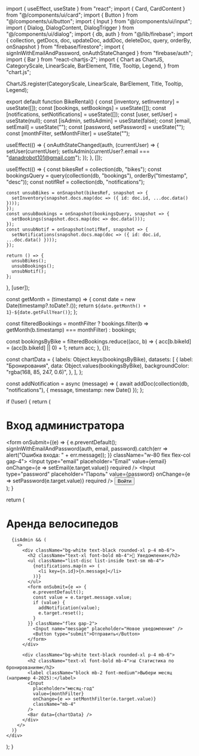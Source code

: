 import { useEffect, useState } from "react";
import { Card, CardContent } from "@/components/ui/card";
import { Button } from "@/components/ui/button";
import { Input } from "@/components/ui/input";
import { Dialog, DialogContent, DialogTrigger } from "@/components/ui/dialog";
import { db, auth } from "@/lib/firebase";
import { collection, getDocs, doc, updateDoc, addDoc, deleteDoc, query, orderBy, onSnapshot } from "firebase/firestore";
import { signInWithEmailAndPassword, onAuthStateChanged } from "firebase/auth";
import { Bar } from "react-chartjs-2";
import {
  Chart as ChartJS,
  CategoryScale,
  LinearScale,
  BarElement,
  Title,
  Tooltip,
  Legend,
} from "chart.js";

ChartJS.register(CategoryScale, LinearScale, BarElement, Title, Tooltip, Legend);

export default function BikeRental() {
  const [inventory, setInventory] = useState([]);
  const [bookings, setBookings] = useState([]);
  const [notifications, setNotifications] = useState([]);
  const [user, setUser] = useState(null);
  const [isAdmin, setIsAdmin] = useState(false);
  const [email, setEmail] = useState("");
  const [password, setPassword] = useState("");
  const [monthFilter, setMonthFilter] = useState("");

  useEffect(() => {
    onAuthStateChanged(auth, (currentUser) => {
      setUser(currentUser);
      setIsAdmin(currentUser?.email === "danadrobot101@gmail.com");
    });
  }, []);

  useEffect(() => {
    const bikesRef = collection(db, "bikes");
    const bookingsQuery = query(collection(db, "bookings"), orderBy("timestamp", "desc"));
    const notifRef = collection(db, "notifications");

    const unsubBikes = onSnapshot(bikesRef, snapshot => {
      setInventory(snapshot.docs.map(doc => ({ id: doc.id, ...doc.data() })));
    });
    const unsubBookings = onSnapshot(bookingsQuery, snapshot => {
      setBookings(snapshot.docs.map(doc => doc.data()));
    });
    const unsubNotif = onSnapshot(notifRef, snapshot => {
      setNotifications(snapshot.docs.map(doc => ({ id: doc.id, ...doc.data() })));
    });

    return () => {
      unsubBikes();
      unsubBookings();
      unsubNotif();
    };
  }, [user]);

  const getMonth = (timestamp) => {
    const date = new Date(timestamp?.toDate?.());
    return `${date.getMonth() + 1}-${date.getFullYear()}`;
  };

  const filteredBookings = monthFilter
    ? bookings.filter(b => getMonth(b.timestamp) === monthFilter)
    : bookings;

  const bookingsByBike = filteredBookings.reduce((acc, b) => {
    acc[b.bikeId] = (acc[b.bikeId] || 0) + 1;
    return acc;
  }, {});

  const chartData = {
    labels: Object.keys(bookingsByBike),
    datasets: [
      {
        label: "Бронирования",
        data: Object.values(bookingsByBike),
        backgroundColor: "rgba(168, 85, 247, 0.6)",
      },
    ],
  };

  const addNotification = async (message) => {
    await addDoc(collection(db, "notifications"), {
      message,
      timestamp: new Date()
    });
  };

  if (!user) {
    return (
      <div className="min-h-screen flex flex-col items-center justify-center bg-gradient-to-br from-purple-800 to-black text-white">
        <h1 className="text-3xl mb-4">Вход администратора</h1>
        <form onSubmit={(e) => {
          e.preventDefault();
          signInWithEmailAndPassword(auth, email, password).catch(err => alert("Ошибка входа: " + err.message));
        }} className="w-80 flex flex-col gap-4">
          <Input type="email" placeholder="Email" value={email} onChange={e => setEmail(e.target.value)} required />
          <Input type="password" placeholder="Пароль" value={password} onChange={e => setPassword(e.target.value)} required />
          <Button type="submit">Войти</Button>
        </form>
      </div>
    );
  }

  return (
    <div className="min-h-screen bg-gradient-to-br from-purple-800 to-black text-white p-4 md:p-6">
      <h1 className="text-3xl md:text-4xl font-bold mb-6 text-center">Аренда велосипедов</h1>

      {isAdmin && (
        <>
          <div className="bg-white text-black rounded-xl p-4 mb-6">
            <h2 className="text-xl font-bold mb-4">📢 Уведомления</h2>
            <ul className="list-disc list-inside text-sm mb-4">
              {notifications.map(n => (
                <li key={n.id}>{n.message}</li>
              ))}
            </ul>
            <form onSubmit={e => {
              e.preventDefault();
              const value = e.target.message.value;
              if (value) {
                addNotification(value);
                e.target.reset();
              }
            }} className="flex gap-2">
              <Input name="message" placeholder="Новое уведомление" />
              <Button type="submit">Отправить</Button>
            </form>
          </div>

          <div className="bg-white text-black rounded-xl p-4 mb-6">
            <h2 className="text-xl font-bold mb-4">📊 Статистика по бронированиям</h2>
            <label className="block mb-2 font-medium">Выбери месяц (например 4-2025):</label>
            <Input
              placeholder="месяц-год"
              value={monthFilter}
              onChange={e => setMonthFilter(e.target.value)}
              className="mb-4"
            />
            <Bar data={chartData} />
          </div>
        </>
      )}
    </div>
  );
}
